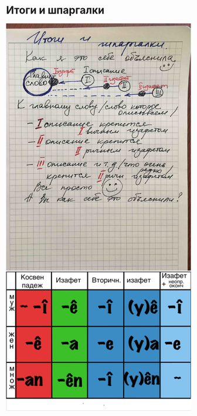 # Итоги и шпаргалки

![Итоги и шпаргалки 1](../assets/Глава-4-Итоги-и-шпаргалки/IMG_3473.jpg)
![Итоги и шпаргалки 2](../assets/Глава-4-Итоги-и-шпаргалки/изафетные-окончания.png)